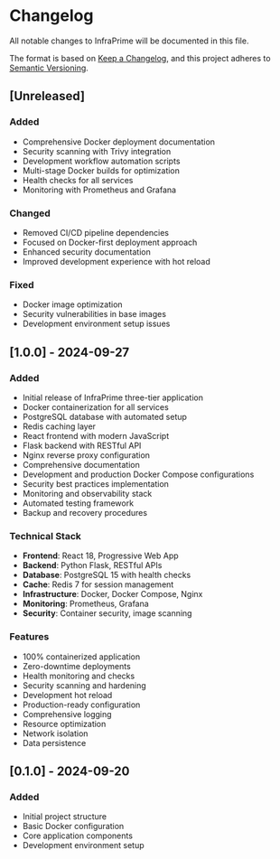 # Changelog

All notable changes to InfraPrime will be documented in this file.

The format is based on [Keep a Changelog](https://keepachangelog.com/en/1.0.0/),
and this project adheres to [Semantic Versioning](https://semver.org/spec/v2.0.0.html).

## [Unreleased]

### Added
- Comprehensive Docker deployment documentation
- Security scanning with Trivy integration
- Development workflow automation scripts
- Multi-stage Docker builds for optimization
- Health checks for all services
- Monitoring with Prometheus and Grafana

### Changed
- Removed CI/CD pipeline dependencies
- Focused on Docker-first deployment approach
- Enhanced security documentation
- Improved development experience with hot reload

### Fixed
- Docker image optimization
- Security vulnerabilities in base images
- Development environment setup issues

## [1.0.0] - 2024-09-27

### Added
- Initial release of InfraPrime three-tier application
- Docker containerization for all services
- PostgreSQL database with automated setup
- Redis caching layer
- React frontend with modern JavaScript
- Flask backend with RESTful API
- Nginx reverse proxy configuration
- Comprehensive documentation
- Development and production Docker Compose configurations
- Security best practices implementation
- Monitoring and observability stack
- Automated testing framework
- Backup and recovery procedures

### Technical Stack
- **Frontend**: React 18, Progressive Web App
- **Backend**: Python Flask, RESTful APIs
- **Database**: PostgreSQL 15 with health checks
- **Cache**: Redis 7 for session management
- **Infrastructure**: Docker, Docker Compose, Nginx
- **Monitoring**: Prometheus, Grafana
- **Security**: Container security, image scanning

### Features
- 100% containerized application
- Zero-downtime deployments
- Health monitoring and checks
- Security scanning and hardening
- Development hot reload
- Production-ready configuration
- Comprehensive logging
- Resource optimization
- Network isolation
- Data persistence

## [0.1.0] - 2024-09-20

### Added
- Initial project structure
- Basic Docker configuration
- Core application components
- Development environment setup
